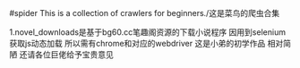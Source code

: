 #spider
This is a collection of crawlers for beginners./这是菜鸟的爬虫合集

1.novel_downloads是基于bg60.cc笔趣阁资源的下载小说程序 因用到selenium获取js动态加载 所以需有chrome和对应的webdriver 这是小弟的初学作品 相对简陋 还请各位巨佬给予宝贵意见
